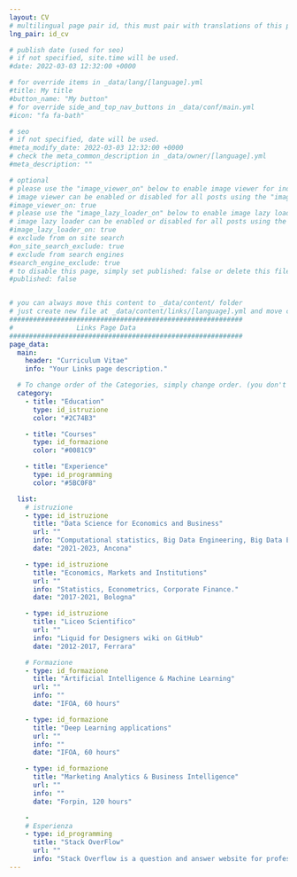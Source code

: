```yaml
---
layout: CV
# multilingual page pair id, this must pair with translations of this page. (This name must be unique)
lng_pair: id_cv

# publish date (used for seo)
# if not specified, site.time will be used.
#date: 2022-03-03 12:32:00 +0000

# for override items in _data/lang/[language].yml
#title: My title
#button_name: "My button"
# for override side_and_top_nav_buttons in _data/conf/main.yml
#icon: "fa fa-bath"

# seo
# if not specified, date will be used.
#meta_modify_date: 2022-03-03 12:32:00 +0000
# check the meta_common_description in _data/owner/[language].yml
#meta_description: ""

# optional
# please use the "image_viewer_on" below to enable image viewer for individual pages or posts (_posts/ or [language]/_posts folders).
# image viewer can be enabled or disabled for all posts using the "image_viewer_posts: true" setting in _data/conf/main.yml.
#image_viewer_on: true
# please use the "image_lazy_loader_on" below to enable image lazy loader for individual pages or posts (_posts/ or [language]/_posts folders).
# image lazy loader can be enabled or disabled for all posts using the "image_lazy_loader_posts: true" setting in _data/conf/main.yml.
#image_lazy_loader_on: true
# exclude from on site search
#on_site_search_exclude: true
# exclude from search engines
#search_engine_exclude: true
# to disable this page, simply set published: false or delete this file
#published: false


# you can always move this content to _data/content/ folder
# just create new file at _data/content/links/[language].yml and move content below.
###########################################################
#                Links Page Data
###########################################################
page_data:
  main:
    header: "Curriculum Vitae"
    info: "Your Links page description."

  # To change order of the Categories, simply change order. (you don't need to change list order.)
  category:
    - title: "Education"
      type: id_istruzione
      color: "#2C74B3"

    - title: "Courses"
      type: id_formazione
      color: "#0081C9"

    - title: "Experience"
      type: id_programming
      color: "#5BC0F8"

  list:
    # istruzione
    - type: id_istruzione
      title: "Data Science for Economics and Business"
      url: ""
      info: "Computational statistics, Big Data Engineering, Big Data Econometrics."
      date: "2021-2023, Ancona"

    - type: id_istruzione
      title: "Economics, Markets and Institutions"
      url: ""
      info: "Statistics, Econometrics, Corporate Finance."
      date: "2017-2021, Bologna"

    - type: id_istruzione
      title: "Liceo Scientifico"
      url: ""
      info: "Liquid for Designers wiki on GitHub"
      date: "2012-2017, Ferrara"

    # Formazione
    - type: id_formazione
      title: "Artificial Intelligence & Machine Learning"
      url: ""
      info: ""
      date: "IFOA, 60 hours"

    - type: id_formazione
      title: "Deep Learning applications"
      url: ""
      info: ""
      date: "IFOA, 60 hours"

    - type: id_formazione
      title: "Marketing Analytics & Business Intelligence"
      url: ""
      info: ""
      date: "Forpin, 120 hours"

    -
    # Esperienza
    - type: id_programming
      title: "Stack OverFlow"
      url: ""
      info: "Stack Overflow is a question and answer website for professional and enthusiastic programmers."
---
```

